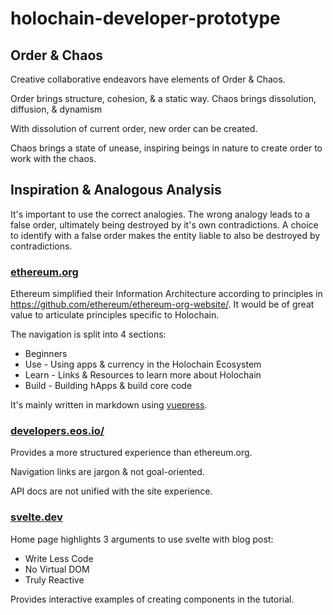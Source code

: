 # holochain-developer-prototype

## Order & Chaos

Creative collaborative endeavors have elements of Order & Chaos.

Order brings structure, cohesion, & a static way.
	Chaos brings dissolution, diffusion, & dynamism

With dissolution of current order, new order can be created.

Chaos brings a state of unease, inspiring beings in nature to create order
	to work with the chaos.

## Inspiration & Analogous Analysis

It's important to use the correct analogies.
The wrong analogy leads to a false order,
	ultimately being destroyed by it's own contradictions.
A choice to identify with a false order makes the entity liable to also be destroyed by contradictions.

### [ethereum.org](https://ethereum.org )

Ethereum simplified their Information Architecture according to principles in
	https://github.com/ethereum/ethereum-org-website/.
It would be of great value to articulate principles specific to Holochain.

The navigation is split into 4 sections:

* Beginners
* Use - Using apps & currency in the Holochain Ecosystem
* Learn - Links & Resources to learn more about Holochain
* Build - Building hApps & build core code

It's mainly written in markdown using [vuepress](https://vuepress.vuejs.org/).

### [developers.eos.io/](https://developers.eos.io/)

Provides a more structured experience than ethereum.org.

Navigation links are jargon & not goal-oriented.

API docs are not unified with the site experience.

### [svelte.dev](https://svelte.dev)

Home page highlights 3 arguments to use svelte with blog post:

* Write Less Code
* No Virtual DOM
* Truly Reactive

Provides interactive examples of creating components in the tutorial.
